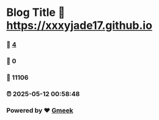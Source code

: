 # Blog Title :link: https://xxxyjade17.github.io 
### :page_facing_up: [4](https://xxxyjade17.github.io/tag.html) 
### :speech_balloon: 0 
### :hibiscus: 11106 
### :alarm_clock: 2025-05-12 00:58:48 
### Powered by :heart: [Gmeek](https://github.com/Meekdai/Gmeek)

